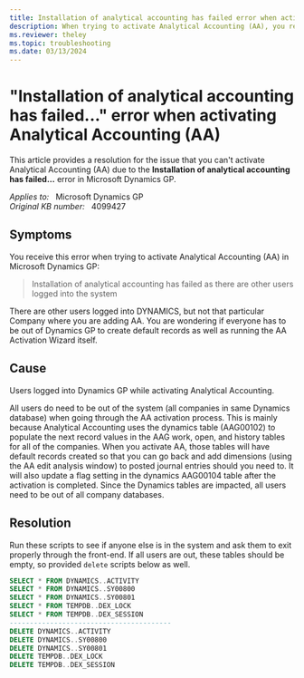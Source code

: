 ```yaml
---
title: Installation of analytical accounting has failed error when activating Analytical Accounting
description: When trying to activate Analytical Accounting (AA), you receive an error message that states installation of analytical accounting has failed as there are other users logged into the system. Provides a resolution.
ms.reviewer: theley
ms.topic: troubleshooting
ms.date: 03/13/2024
---
```

# "Installation of analytical accounting has failed..." error when activating Analytical Accounting (AA)

This article provides a resolution for the issue that you can't activate Analytical Accounting (AA) due to the **Installation of analytical accounting has failed...** error in Microsoft Dynamics GP.

_Applies to:_ &nbsp; Microsoft Dynamics GP  
_Original KB number:_ &nbsp; 4099427

## Symptoms

You receive this error when trying to activate Analytical Accounting (AA) in Microsoft Dynamics GP:

> Installation of analytical accounting has failed as there are other users logged into the system

There are other users logged into DYNAMICS, but not that particular Company where you are adding AA. You are wondering if everyone has to be out of Dynamics GP to create default records as well as running the AA Activation Wizard itself.

## Cause

Users logged into Dynamics GP while activating Analytical Accounting.

All users do need to be out of the system (all companies in same Dynamics database) when going through the AA activation process. This is mainly because Analytical Accounting uses the dynamics table (AAG00102) to populate the next record values in the AAG work, open, and history tables for all of the companies. When you activate AA, those tables will have default records created so that you can go back and add dimensions (using the AA edit analysis window) to posted journal entries should you need to. It will also update a flag setting in the dynamics AAG00104 table after the activation is completed. Since the Dynamics tables are impacted, all users need to be out of all company databases.

## Resolution

Run these scripts to see if anyone else is in the system and ask them to exit properly through the front-end. If all users are out, these tables should be empty, so provided `delete` scripts below as well.

```sql
SELECT * FROM DYNAMICS..ACTIVITY
SELECT * FROM DYNAMICS..SY00800
SELECT * FROM DYNAMICS..SY00801
SELECT * FROM TEMPDB..DEX_LOCK
SELECT * FROM TEMPDB..DEX_SESSION
----------------------------------------
DELETE DYNAMICS..ACTIVITY
DELETE DYNAMICS..SY00800
DELETE DYNAMICS..SY00801
DELETE TEMPDB..DEX_LOCK
DELETE TEMPDB..DEX_SESSION
```
